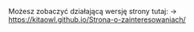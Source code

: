 Możesz zobaczyć działającą wersję strony tutaj:
-> https://kitaowl.github.io/Strona-o-zainteresowaniach/

